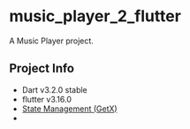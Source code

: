 # music_player_2_flutter

A Music Player project.

## Project Info
- Dart v3.2.0 stable
- flutter v3.16.0
- [ State Management (GetX) ](https://pub.dev/packages/get)
- 
